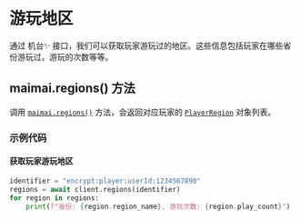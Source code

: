 # 游玩地区

通过 机台✨ 接口，我们可以获取玩家游玩过的地区。这些信息包括玩家在哪些省份游玩过，游玩的次数等等。

## maimai.regions() 方法

调用 [`maimai.regions()`](https://api.maimai.turou.fun/maimai_py/maimai.html#MaimaiClient.regions) 方法，会返回对应玩家的 [`PlayerRegion`](../concepts/models.md#playerregion) 对象列表。

### 示例代码

#### 获取玩家游玩地区

```python
identifier = "encrypt:player:userId:1234567890"
regions = await client.regions(identifier)
for region in regions:
    print(f"省份: {region.region_name}, 游玩次数: {region.play_count}")
```